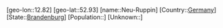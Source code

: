 ﻿---
location: [52.93,12.82]
type: City
tags:
- geo/City


SpocWebEntityId: 32796
isDeleted: false
confidential: public

---
[geo-lon::12.82]
[geo-lat::52.93]
[name::Neu-Ruppin]
[Country::[Germany](geo/Continent/Europe/Germany.md)]
[State::[Brandenburg](geo/Continent/Europe/Germany/Brandenburg.md)]
[Population::]
[Unknown::]

